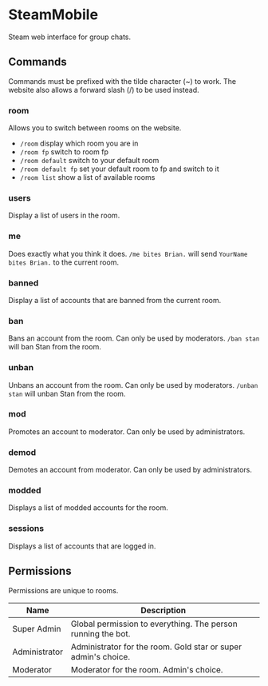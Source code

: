 SteamMobile
===========
Steam web interface for group chats.

Commands
--------------
Commands must be prefixed with the tilde character (~) to work. The website also allows a forward slash (/) to be used instead.

### room ###
Allows you to switch between rooms on the website.
- `/room` display which room you are in
- `/room fp` switch to room fp
- `/room default` switch to your default room
- `/room default fp` set your default room to fp and switch to it
- `/room list` show a list of available rooms

### users ###
Display a list of users in the room.

### me ###
Does exactly what you think it does. `/me bites Brian.` will send `YourName bites Brian.` to the current room.

### banned ###
Display a list of accounts that are banned from the current room.

### ban ###
Bans an account from the room. Can only be used by moderators. `/ban stan` will ban Stan from the room.

### unban ###
Unbans an account from the room. Can only be used by moderators. `/unban stan` will unban Stan from the room.

### mod ###
Promotes an account to moderator. Can only be used by administrators.

### demod ###
Demotes an account from moderator. Can only be used by administrators.

### modded ###
Displays a list of modded accounts for the room.

### sessions ###
Displays a list of accounts that are logged in.

Permissions
-------------
Permissions are unique to rooms.

| Name            | Description                                                        |
|-----------------|--------------------------------------------------------------------|
| Super Admin     | Global permission to everything. The person running the bot.       |
| Administrator   | Administrator for the room. Gold star or super admin's choice.     |
| Moderator       | Moderator for the room. Admin's choice.                            |

